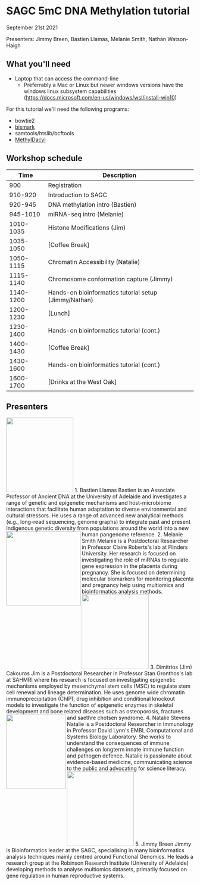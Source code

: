 
# SAGC 5mC DNA Methylation tutorial

September 21st 2021

Presenters: Jimmy Breen, Bastien Llamas, Melanie Smith, Nathan Watson-Haigh  

## What you'll need  

- Laptop that can access the command-line
    - Preferrably a Mac or Linux but newer windows versions have the windows linux subsystem capabilities (https://docs.microsoft.com/en-us/windows/wsl/install-win10)

For this tutorial we'll need the following programs:
- bowtie2
- [bismark](http://www.bioinformatics.babraham.ac.uk/projects/download.html#bismark)
- samtools/htslib/bcftools
- [MethylDacyl](https://github.com/dpryan79/MethylDackel)

## Workshop schedule

| Time      | Description                                           |
|-----------|-------------------------------------------------------|
| 900       | Registration                                          |
| 910-920   | Introduction to SAGC                                  |
| 920-945   | DNA methylation intro (Bastien)                       |
| 945-1010  | miRNA-seq intro (Melanie)                             |
| 1010-1035 | Histone Modifications (Jim)                           |
| 1035-1050 |                                       [Coffee Break]  |
| 1050-1115 | Chromatin Accessibility (Natalie)                     |
| 1115-1140 | Chromosome conformation capture (Jimmy)               |
| 1140-1200 | Hands-on bioinformatics tutorial setup (Jimmy/Nathan) |
| 1200-1230 |                                               [Lunch] |
| 1230-1400 | Hands-on bioinformatics tutorial (cont.)              |
| 1400-1430 |                                        [Coffee Break] |
| 1430-1600 | Hands-on bioinformatics tutorial (cont.)              |
| 1600-1700 |                              [Drinks at the West Oak] |

## Presenters

<img src="https://researchers.adelaide.edu.au/sites/default/files/styles/profile_large/public/profile-images/10840.jpeg" width="180" height="200" />
1. Bastien Llamas
    Bastien is an Associate Professor of Ancient DNA at the University of Adelaide and investigates a range of genetic and epigenetic mechanisms and host-microbiome interactions that facilitate human adaptation to diverse environmental and cultural stressors. He uses a range of advanced new analytical methods (e.g., long-read sequencing, genome graphs) to integrate past and present Indigenous genetic diversity from populations around the world into a new human pangenome reference.

<img align="left" src="https://www.adelaide.edu.au/directory/melanie.smith?attr=data;dsn=directory.image;field=image;id=56547;m=view" width="200" height="200" />
2. Melanie Smith
    Melanie is a Postdoctoral Researcher in Professor Claire Roberts's lab at Flinders University. Her research is focused on investigating the role of miRNAs to regulate gene expression in the placenta during pregnancy. She is focused on determining molecular biomarkers for monitoring placenta and pregnancy help using multiomics and bioinformatics analysis methods.

<img src="https://www.sahmriresearch.org/user_assets/7af8aac6c4da0cfb8ccfb1ba486c6d74b5992988/dimitrios_cakouros_cropped.jpg" width="180" height="200" />
3. Dimitrios (Jim) Cakouros
    Jim is a Postdoctoral Researcher in Professor Stan Gronthos's lab at SAHMRI where his research is focused on investigating epigenetic mechanisms employed by mesenchymal stem cells (MSC) to regulate stem cell renewal and lineage determination. He uses genome wide chromatin immunoprecipitation (ChIP), drug inhibition and conditional knockout models to investigate the function of epigenetic enzymes in skeletal development and bone related diseases such as osteoporosis, fractures and saethre chotsen syndrome.

<img align="left" src="https://portal.sahmriresearch.org/files-asset/35193617/Stevens.Natalie_Dr._Precision_Medicine_3_PURE.jpg" width="160" height="200" />
4. Natalie Stevens
    Natalie is a Postdoctoral Researcher in Immunology in Professor David Lynn's EMBL Computational and Systems Biology Laboratory. She works to understand the consequences of immune challenges on longterm innate immune function and pathogen defence. Natalie is passionate about evidence-based medicine, communicating science to the public and advocating for science literacy.

<img src="https://pbs.twimg.com/profile_images/1232553882804350976/R7_bUSmc_400x400.jpg" width="180" height="200" />
5. Jimmy Breen
    Jimmy is Bioinformatics leader at the SAGC, specialising in many bioinformatics analysis techniques mainly centred around Functional Genomics. He leads a research group at the Robinson Research Institute (University of Adelaide) developing methods to analyse multiomics datasets, primarily focused on gene regulation in human reproductive systems.
